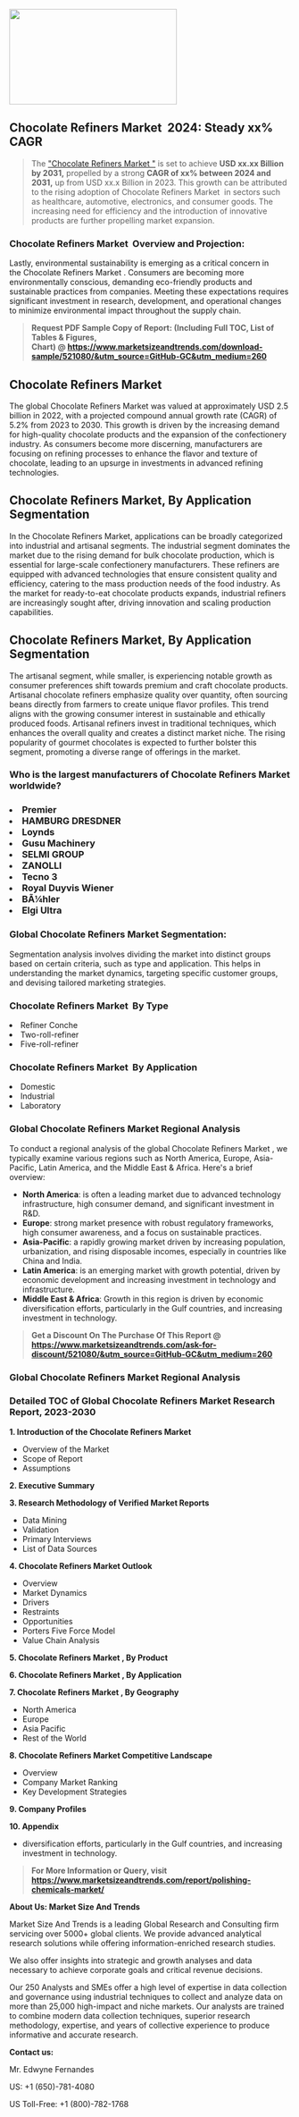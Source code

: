 <p><img class="alignnone size-medium wp-image-20088" src="https://ffe5etoiles.com/wp-content/uploads/2024/12/MST1-300x171.png" alt="" width="300" height="171" /></p><h2 id="ember46" class="ember-view reader-text-block__heading-2">Chocolate Refiners Market &nbsp;2024: Steady&nbsp;xx% CAGR</h2><blockquote id="ember47" class="ember-view reader-text-block__blockquote">The&nbsp;<a class="app-aware-link " href="https://www.marketsizeandtrends.com/download-sample/521080/&utm_source=GitHub-GC&utm_medium=260" target="_blank" data-test-app-aware-link="">"Chocolate Refiners Market "</a>&nbsp;is set to achieve&nbsp;<strong>USD&nbsp;xx.xx&nbsp;Billion by 2031,</strong>&nbsp;propelled by a strong&nbsp;<strong>CAGR of&nbsp;xx% between 2024 and 2031,</strong>&nbsp;up from USD xx.x Billion in 2023. This growth can be attributed to the rising adoption of&nbsp;Chocolate Refiners Market &nbsp;in sectors such as healthcare, automotive, electronics, and consumer goods. The increasing need for efficiency and the introduction of innovative products are further propelling market expansion.</blockquote><h3 id="ember48" class="ember-view reader-text-block__heading-3">Chocolate Refiners Market &nbsp;Overview and Projection:</h3><p id="ember49" class="ember-view reader-text-block__paragraph">Lastly, environmental sustainability is emerging as a critical concern in the&nbsp;Chocolate Refiners Market . Consumers are becoming more environmentally conscious, demanding eco-friendly products and sustainable practices from companies. Meeting these expectations requires significant investment in research, development, and operational changes to minimize environmental impact throughout the supply chain.</p><blockquote id="ember50" class="ember-view reader-text-block__blockquote"><strong>Request PDF Sample Copy of Report: (Including Full TOC, List of Tables &amp; Figures, Chart)&nbsp;@&nbsp;<strong><a href="https://www.marketsizeandtrends.com/download-sample/521080/&utm_source=GitHub-GC&utm_medium=260" target="_blank">https://www.marketsizeandtrends.com/download-sample/521080/&utm_source=GitHub-GC&utm_medium=260</a></strong></strong></blockquote><h3 class=""> <h2>Chocolate Refiners Market</h2><p>The global Chocolate Refiners Market was valued at approximately USD 2.5 billion in 2022, with a projected compound annual growth rate (CAGR) of 5.2% from 2023 to 2030. This growth is driven by the increasing demand for high-quality chocolate products and the expansion of the confectionery industry. As consumers become more discerning, manufacturers are focusing on refining processes to enhance the flavor and texture of chocolate, leading to an upsurge in investments in advanced refining technologies.</p><h2>Chocolate Refiners Market, By Application Segmentation</h2><p>In the Chocolate Refiners Market, applications can be broadly categorized into industrial and artisanal segments. The industrial segment dominates the market due to the rising demand for bulk chocolate production, which is essential for large-scale confectionery manufacturers. These refiners are equipped with advanced technologies that ensure consistent quality and efficiency, catering to the mass production needs of the food industry. As the market for ready-to-eat chocolate products expands, industrial refiners are increasingly sought after, driving innovation and scaling production capabilities.</p><h2>Chocolate Refiners Market, By Application Segmentation</h2><p>The artisanal segment, while smaller, is experiencing notable growth as consumer preferences shift towards premium and craft chocolate products. Artisanal chocolate refiners emphasize quality over quantity, often sourcing beans directly from farmers to create unique flavor profiles. This trend aligns with the growing consumer interest in sustainable and ethically produced foods. Artisanal refiners invest in traditional techniques, which enhances the overall quality and creates a distinct market niche. The rising popularity of gourmet chocolates is expected to further bolster this segment, promoting a diverse range of offerings in the market.</p></h3><h3 id="" class="">Who is the largest manufacturers of&nbsp;Chocolate Refiners Market worldwide?</h3><h3 class=""></Li><Li>Premier</Li><Li> HAMBURG DRESDNER</Li><Li> Loynds</Li><Li> Gusu Machinery</Li><Li> SELMI GROUP</Li><Li> ZANOLLI</Li><Li> Tecno 3</Li><Li> Royal Duyvis Wiener</Li><Li> BÃ¼hler</Li><Li> Elgi Ultra</h3><h3 id="ember53" class="ember-view reader-text-block__heading-3">Global&nbsp;Chocolate Refiners Market Segmentation:</h3><p id="ember54" class="ember-view reader-text-block__paragraph">Segmentation analysis involves dividing the market into distinct groups based on certain criteria, such as type and application. This helps in understanding the market dynamics, targeting specific customer groups, and devising tailored marketing strategies.</p><h3 id="" class="">Chocolate Refiners Market &nbsp;By Type</h3><p></Li><Li>Refiner Conche</Li><Li> Two-roll-refiner</Li><Li> Five-roll-refiner</p><h3 id="" class="">Chocolate Refiners Market &nbsp;By Application</h3><p class=""></Li><Li>Domestic</Li><Li> Industrial</Li><Li> Laboratory</p><h3 id="ember62" class="ember-view reader-text-block__heading-3">Global Chocolate Refiners Market Regional Analysis</h3><p id="ember63" class="ember-view reader-text-block__paragraph">To conduct a regional analysis of the global Chocolate Refiners Market , we typically examine various regions such as North America, Europe, Asia-Pacific, Latin America, and the Middle East &amp; Africa. Here's a brief overview:</p><ul><li><strong>North America</strong>: is often a leading market due to advanced technology infrastructure, high consumer demand, and significant investment in R&amp;D.</li><li><strong>Europe</strong>: strong market presence with robust regulatory frameworks, high consumer awareness, and a focus on sustainable practices.</li><li><strong>Asia-Pacific</strong>: a rapidly growing market driven by increasing population, urbanization, and rising disposable incomes, especially in countries like China and India.</li><li><strong>Latin America</strong>: is an emerging market with growth potential, driven by economic development and increasing investment in technology and infrastructure.</li><li><strong>Middle East &amp; Africa</strong>: Growth in this region is driven by economic diversification efforts, particularly in the Gulf countries, and increasing investment in technology.</li></ul><blockquote id="ember61" class="ember-view reader-text-block__blockquote"><strong>Get a Discount On The Purchase Of This Report @ <strong><a href="https://html-cleaner.com/" target="">https://www.marketsizeandtrends.com/ask-for-discount/521080/&utm_source=GitHub-GC&utm_medium=260</a></strong></strong></blockquote><h3 id="ember62" class="ember-view reader-text-block__heading-3">Global Chocolate Refiners Market Regional Analysis</h3><h3 id="" class="">Detailed TOC of Global Chocolate Refiners Market Research Report, 2023-2030</h3><p id="" class=""><strong>1. Introduction of the Chocolate Refiners Market </strong></p><ul><li>Overview of the Market</li><li>Scope of Report</li><li>Assumptions</li></ul><p id="" class=""><strong>2. Executive Summary</strong></p><p id="" class=""><strong>3. Research Methodology of Verified Market Reports</strong></p><ul><li>Data Mining</li><li>Validation</li><li>Primary Interviews</li><li>List of Data Sources</li></ul><p id="" class=""><strong>4. Chocolate Refiners Market Outlook</strong></p><ul><li>Overview</li><li>Market Dynamics</li><li>Drivers</li><li>Restraints</li><li>Opportunities</li><li>Porters Five Force Model</li><li>Value Chain Analysis</li></ul><p id="" class=""><strong>5. Chocolate Refiners Market , By Product</strong></p><p id="" class=""><strong>6. Chocolate Refiners Market , By Application</strong></p><p id="" class=""><strong>7. Chocolate Refiners Market , By Geography</strong></p><ul><li>North America</li><li>Europe</li><li>Asia Pacific</li><li>Rest of the World</li></ul><p id="" class=""><strong>8. Chocolate Refiners Market Competitive Landscape</strong></p><ul><li>Overview</li><li>Company Market Ranking</li><li>Key Development Strategies</li></ul><p id="" class=""><strong>9. Company Profiles</strong></p><p id="" class=""><strong>10. Appendix</strong></p><ul><li>diversification efforts, particularly in the Gulf countries, and increasing investment in technology.</li></ul><blockquote id="ember65" class="ember-view reader-text-block__blockquote"><strong>For More Information or Query, visit <strong><strong><a href="https://html-cleaner.com/" target="">https://www.marketsizeandtrends.com/report/polishing-chemicals-market/</a></strong></strong></strong></blockquote><p id="" class=""><strong>About Us: Market Size And Trends</strong></p><p id="" class="">Market Size And Trends is a leading Global Research and Consulting firm servicing over 5000+ global clients. We provide advanced analytical research solutions while offering information-enriched research studies.</p><p id="" class="">We also offer insights into strategic and growth analyses and data necessary to achieve corporate goals and critical revenue decisions.</p><p id="" class="">Our 250 Analysts and SMEs offer a high level of expertise in data collection and governance using industrial techniques to collect and analyze data on more than 25,000 high-impact and niche markets. Our analysts are trained to combine modern data collection techniques, superior research methodology, expertise, and years of collective experience to produce informative and accurate research.</p><p id="" class=""><strong>Contact us:</strong></p><p id="" class="">Mr. Edwyne Fernandes</p><p id="" class="">US: +1 (650)-781-4080</p><p id="" class="">US Toll-Free: +1 (800)-782-1768</p>
